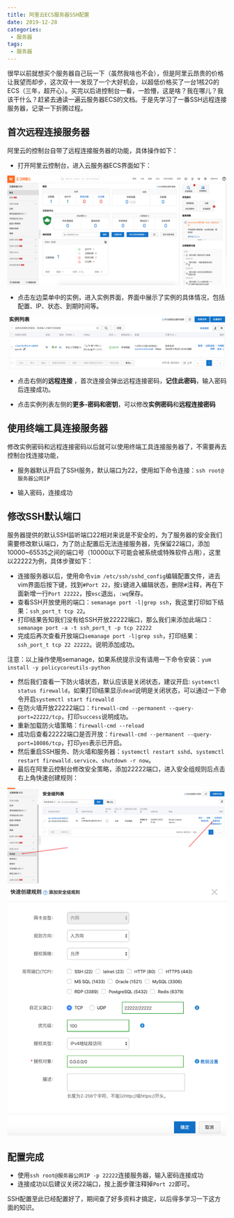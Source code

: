 ```yaml
---
title: 阿里云ECS服务器SSH配置
date: 2019-12-28
categories:
 - 服务器
tags:
 - 服务器
---
```

很早以前就想买个服务器自己玩一下（虽然我啥也不会），但是阿里云昂贵的价格让我望而却步，这次双十一发现了一个大好机会，以超低价格买了一台1核2G的ECS（三年，超开心）。买完以后进控制台一看，一脸懵，这是啥？我在哪儿？我该干什么？赶紧去通读一遍云服务器ECS的文档。于是先学习了一番SSH远程连接服务器，记录一下折腾过程。


## 首次远程连接服务器

阿里云的控制台自带了远程连接服务器的功能，具体操作如下：


- 打开阿里云控制台，进入云服务器ECS界面如下：

![](../.vuepress/public/img/1583499797008-0d68a4da-9dfb-4b01-b9fc-c2b2247d42af.png)

- 点击左边菜单中的实例，进入实例界面，界面中展示了实例的具体情况，包括配置、IP、状态、到期时间等。

![img](../.vuepress/public/img/1583499797046-a10541e8-1d7d-4f8a-b572-5dc2d4b400ef.png)

- 点击右侧的**远程连接** ，首次连接会弹出远程连接密码，**记住此密码**，输入密码后连接成功。

- 点击实例列表左侧的**更多-密码和密钥**，可以修改**实例密码**和**远程连接密码**

## 使用终端工具连接服务器

修改实例密码和远程连接密码以后就可以使用终端工具连接服务器了，不需要再去控制台找连接功能，

- 服务器默认开启了SSH服务，默认端口为22，使用如下命令连接：`ssh root@服务器公网IP`

- 输入密码，连接成功

## 修改SSH默认端口

服务器提供的默认SSH监听端口22相对来说是不安全的，为了服务器的安全我们需要修改默认端口，为了防止配置后无法连接服务器，先保留22端口，添加10000~65535之间的端口号（10000以下可能会被系统或特殊软件占用），这里以22222为例，具体步骤如下：

- 连接服务器以后，使用命令`vim /etc/ssh/sshd_config`编辑配置文件，进去vim界面后按下键，找到`#Port 22`，按`i`键进入编辑状态，删除`#`注释，再在下面新增一行`Port 22222`，按`esc`退出，`:wq`保存。
- 查看SSH开放使用的端口：`semanage port -l|grep ssh`，我这里打印如下结果：`ssh_port_t tcp 22`。
- 打印结果告知我们没有给SSH开放22222端口，那么我们来添加此端口：`semanage port -a -t ssh_port_t -p tcp 22222`
- 完成后再次查看开放端口`semanage port -l|grep ssh`，打印结果：`ssh_port_t tcp 22 22222`。说明添加成功。

注意：以上操作使用semanage，如果系统提示没有请用一下命令安装：`yum install -y policycoreutils-python`

- 然后我们查看一下防火墙状态，默认应该是关闭状态，建议开启: `systemctl status firewalld`，如果打印结果显示`dead`说明是关闭状态，可以通过一下命令开启`systemctl start firewalld`
- 在防火墙开放22222端口：`firewall-cmd --permanent --query-port=22222/tcp`，打印`success`说明成功。
- 重新加载防火墙策略：`firewall-cmd --reload`
- 成功后查看22222端口是否开放：`firewall-cmd --permanent --query-port=10086/tcp`，打印`yes`表示已开启。
- 然后重启SSH服务、防火墙和服务器：`systemctl restart sshd`、`systemctl restart firewalld.service`、`shutdown -r now`。
- 最后在阿里云控制台修改安全策略，添加22222端口，进入安全组规则后点击右上角快速创建规则：

![](../.vuepress/public/img/1583499796841-197cfc77-d7df-4033-bd4a-e196ca998f98.png)
![](../.vuepress/public/img/1583499796933-b3d49c98-1cf7-43c3-ac10-79b22dd97e5b.png)

## 配置完成

- 使用`ssh root@服务器公网IP -p 22222`连接服务器，输入密码连接成功
- 连接成功以后建议关闭22端口，按上面步骤注释掉`Port 22`即可。

SSH配置至此已经配置好了，期间查了好多资料才搞定，以后得多学习一下这方面的知识。
